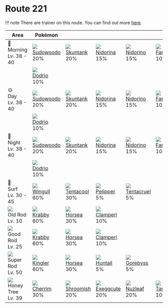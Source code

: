 # Route 221

!!! note
    There are trainer on this route. You can find out more [here](../../trainer_changes/route_221/).


Area                                  | Pokémon                        | &nbsp;                         | &nbsp;                         | &nbsp;                         | &nbsp;                          | &nbsp;
---                                   | ---                            | ---                            | ---                            | ---                            | ---                             | ---
🌅<br>Morning<br>Lv. 38 - 40           | ![][185]<br>[Sudowoodo]<br>20% | ![][435]<br>[Skuntank]<br>20%  | ![][030]<br>[Nidorina]<br>15%  | ![][033]<br>[Nidorino]<br>15%  | ![][083]<br>[Farfetch'd]<br>10% | ![][203]<br>[Girafarig]<br>10%
&nbsp;                                | ![][085]<br>[Dodrio]<br>10%    | &nbsp;                         | &nbsp;                         | &nbsp;                         | &nbsp;                          | &nbsp;
🌞<br>Day<br>Lv. 38 - 40               | ![][185]<br>[Sudowoodo]<br>20% | ![][435]<br>[Skuntank]<br>20%  | ![][030]<br>[Nidorina]<br>15%  | ![][033]<br>[Nidorino]<br>15%  | ![][083]<br>[Farfetch'd]<br>10% | ![][203]<br>[Girafarig]<br>10%
&nbsp;                                | ![][085]<br>[Dodrio]<br>10%    | &nbsp;                         | &nbsp;                         | &nbsp;                         | &nbsp;                          | &nbsp;
🌙<br>Night<br>Lv. 38 - 40             | ![][185]<br>[Sudowoodo]<br>20% | ![][435]<br>[Skuntank]<br>20%  | ![][030]<br>[Nidorina]<br>15%  | ![][033]<br>[Nidorino]<br>15%  | ![][083]<br>[Farfetch'd]<br>10% | ![][203]<br>[Girafarig]<br>10%
&nbsp;                                | ![][085]<br>[Dodrio]<br>10%    | &nbsp;                         | &nbsp;                         | &nbsp;                         | &nbsp;                          | &nbsp;
🌊<br>Surf<br>Lv. 30 - 45              | ![][278]<br>[Wingull]<br>60%   | ![][072]<br>[Tentacool]<br>30% | ![][279]<br>[Pelipper]<br>5%   | ![][073]<br>[Tentacruel]<br>5% | &nbsp;                          | &nbsp;
![][old-rod]<br>Old Rod<br>Lv. 10     | ![][098]<br>[Krabby]<br>60%    | ![][116]<br>[Horsea]<br>30%    | ![][366]<br>[Clamperl]<br>10%  | &nbsp;                         | &nbsp;                          | &nbsp;
![][good-rod]<br>Good Rod<br>Lv. 25   | ![][098]<br>[Krabby]<br>60%    | ![][116]<br>[Horsea]<br>30%    | ![][366]<br>[Clamperl]<br>10%  | &nbsp;                         | &nbsp;                          | &nbsp;
![][super-rod]<br>Super Rod<br>Lv. 50 | ![][099]<br>[Kingler]<br>60%   | ![][116]<br>[Horsea]<br>30%    | ![][367]<br>[Huntail]<br>5%    | ![][368]<br>[Gorebyss]<br>5%   | &nbsp;                          | &nbsp;
![][honey]<br>Honey Tree<br>Lv. 39    | ![][421]<br>[Cherrim]<br>30%   | ![][285]<br>[Shroomish]<br>20% | ![][102]<br>[Exeggcute]<br>20% | ![][274]<br>[Nuzleaf]<br>20%   | ![][114]<br>[Tangela]<br>10%    | &nbsp;

[Nidorina]: ../../pokemons/030/
[Nidorino]: ../../pokemons/033/
[Tentacool]: ../../pokemons/072/
[Tentacruel]: ../../pokemons/073/
[Farfetch'd]: ../../pokemons/083/
[Dodrio]: ../../pokemons/085/
[Krabby]: ../../pokemons/098/
[Kingler]: ../../pokemons/099/
[Exeggcute]: ../../pokemons/102/
[Tangela]: ../../pokemons/114/
[Horsea]: ../../pokemons/116/
[Sudowoodo]: ../../pokemons/185/
[Girafarig]: ../../pokemons/203/
[Nuzleaf]: ../../pokemons/274/
[Wingull]: ../../pokemons/278/
[Pelipper]: ../../pokemons/279/
[Shroomish]: ../../pokemons/285/
[Clamperl]: ../../pokemons/366/
[Huntail]: ../../pokemons/367/
[Gorebyss]: ../../pokemons/368/
[Cherrim]: ../../pokemons/421/
[Skuntank]: ../../pokemons/435/
[good-rod]: ../img/items/good-rod.png
[honey]: ../img/items/honey.png
[old-rod]: ../img/items/old-rod.png
[poke-radar]: ../img/items/poke-radar.png
[super-rod]: ../img/items/super-rod.png
[030]: ../img/pokemon/030.png
[033]: ../img/pokemon/033.png
[072]: ../img/pokemon/072.png
[073]: ../img/pokemon/073.png
[083]: ../img/pokemon/083.png
[085]: ../img/pokemon/085.png
[098]: ../img/pokemon/098.png
[099]: ../img/pokemon/099.png
[102]: ../img/pokemon/102.png
[114]: ../img/pokemon/114.png
[116]: ../img/pokemon/116.png
[185]: ../img/pokemon/185.png
[203]: ../img/pokemon/203.png
[274]: ../img/pokemon/274.png
[278]: ../img/pokemon/278.png
[279]: ../img/pokemon/279.png
[285]: ../img/pokemon/285.png
[366]: ../img/pokemon/366.png
[367]: ../img/pokemon/367.png
[368]: ../img/pokemon/368.png
[421]: ../img/pokemon/421.png
[435]: ../img/pokemon/435.png
